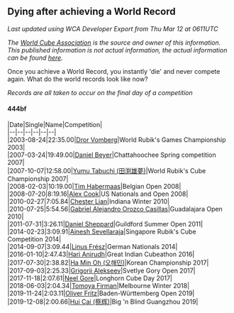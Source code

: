 ## Dying after achieving a World Record 

*Last updated using WCA Developer Export from Thu Mar 12 at 0611UTC*

*The [World Cube Association](https://www.worldcubeassociation.org) is the source and owner of this information. This published information is not actual information, the actual information can be found [here](https://www.worldcubeassociation.org/results).*

Once you achieve a World Record, you instantly 'die' and never compete again. What do the world records look like now?

*Records are all taken to occur on the final day of a competition*

#### 444bf

|Date|Single|Name|Competition|  
|--|--|--|--|--|--|  
|2003-08-24|22:35.00|[Dror Vomberg](https://www.worldcubeassociation.org/persons/2003VOMB01)|World Rubik's Games Championship 2003|  
|2007-03-24|19:49.00|[Daniel Beyer](https://www.worldcubeassociation.org/persons/2006BEYE01)|Chattahoochee Spring competition 2007|  
|2007-10-07|12:58.00|[Yumu Tabuchi (田渕雄夢)](https://www.worldcubeassociation.org/persons/2006TABU02)|World Rubik's Cube Championship 2007|  
|2008-02-03|10:19.00|[Tim Habermaas](https://www.worldcubeassociation.org/persons/2007HABE01)|Belgian Open 2008|  
|2008-07-20|8:19.16|[Alex Cook](https://www.worldcubeassociation.org/persons/2008COOK01)|US Nationals and Open 2008|  
|2010-02-27|7:05.84|[Chester Lian](https://www.worldcubeassociation.org/persons/2009LIAN03)|Indiana Winter 2010|  
|2010-07-25|5:54.56|[Gabriel Alejandro Orozco Casillas](https://www.worldcubeassociation.org/persons/2008CASI01)|Guadalajara Open 2010|  
|2011-07-31|3:26.11|[Daniel Sheppard](https://www.worldcubeassociation.org/persons/2009SHEP01)|Guildford Summer Open 2011|  
|2014-02-23|3:09.91|[Ainesh Sevellaraja](https://www.worldcubeassociation.org/persons/2012SEVE01)|Singapore Rubik's Cube Competition 2014|  
|2014-09-07|3:09.44|[Linus Frész](https://www.worldcubeassociation.org/persons/2011FRES01)|German Nationals 2014|  
|2016-01-10|2:47.43|[Hari Anirudh](https://www.worldcubeassociation.org/persons/2013ANIR01)|Great Indian Cubeathon 2016|  
|2017-07-30|2:38.82|[Ha Min Oh (오해민)](https://www.worldcubeassociation.org/persons/2015OHHA01)|Korean Championship 2017|  
|2017-09-03|2:25.33|[Grigorii Alekseev](https://www.worldcubeassociation.org/persons/2015ALEK01)|Svetlye Gory Open 2017|  
|2017-11-18|2:07.61|[Neel Gore](https://www.worldcubeassociation.org/persons/2016GORE02)|Longhorn Cube Day 2017|  
|2018-06-03|2:04.34|[Tomoya Firman](https://www.worldcubeassociation.org/persons/2015FIRM01)|Melbourne Winter 2018|  
|2019-11-24|2:03.11|[Oliver Fritz](https://www.worldcubeassociation.org/persons/2014FRIT02)|Baden-Württemberg Open 2019|  
|2019-12-08|2:00.66|[Hui Cai (蔡辉)](https://www.worldcubeassociation.org/persons/2018CAIH01)|Big 'n Blind Guangzhou 2019|  
